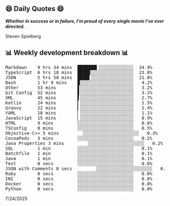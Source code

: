 ## 😄 Daily Quotes 😄

_**Whether in success or in failure, I'm proud of every single movie I've ever directed.**_

Steven Spielberg



## 📊 Weekly development breakdown 📊

<pre>Markdown    9 hrs 34 mins  ███████▎░░░░░░░░░░░░░  34.9%
TypeScript  6 hrs 18 mins  ████▊░░░░░░░░░░░░░░░░  23.0%
JSON        5 hrs 58 mins  ████▌░░░░░░░░░░░░░░░░  21.8%
Bash        1 hr 9 mins    ▉░░░░░░░░░░░░░░░░░░░░   4.2%
Other       53 mins        ▋░░░░░░░░░░░░░░░░░░░░   3.2%
Git Config  52 mins        ▋░░░░░░░░░░░░░░░░░░░░   3.2%
XML         45 mins        ▌░░░░░░░░░░░░░░░░░░░░   2.7%
Kotlin      24 mins        ▎░░░░░░░░░░░░░░░░░░░░   1.5%
Groovy      22 mins        ▎░░░░░░░░░░░░░░░░░░░░   1.4%
YAML        18 mins        ▏░░░░░░░░░░░░░░░░░░░░   1.1%
JavaScript  15 mins        ▏░░░░░░░░░░░░░░░░░░░░   0.9%
HTML        9 mins         ░░░░░░░░░░░░░░░░░░░░░   0.6%
TSConfig    8 mins         ░░░░░░░░░░░░░░░░░░░░░   0.5%
Objective-C++ 5 mins         ░░░░░░░░░░░░░░░░░░░░░   0.3%
CocoaPods   3 mins         ░░░░░░░░░░░░░░░░░░░░░   0.2%
Java Properties 3 mins         ░░░░░░░░░░░░░░░░░░░░░   0.2%
SQL         1 min          ░░░░░░░░░░░░░░░░░░░░░   0.1%
Batchfile   1 min          ░░░░░░░░░░░░░░░░░░░░░   0.1%
Java        1 min          ░░░░░░░░░░░░░░░░░░░░░   0.1%
Text        0 secs         ░░░░░░░░░░░░░░░░░░░░░   0.0%
JSON with Comments 0 secs         ░░░░░░░░░░░░░░░░░░░░░   0.0%
Ruby        0 secs         ░░░░░░░░░░░░░░░░░░░░░   0.0%
INI         0 secs         ░░░░░░░░░░░░░░░░░░░░░   0.0%
Docker      0 secs         ░░░░░░░░░░░░░░░░░░░░░   0.0%
Python      0 secs         ░░░░░░░░░░░░░░░░░░░░░   0.0%</pre>

7/24/2025